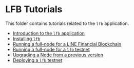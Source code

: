 <!--
order: false
parent:
  order: 3
-->

# LFB Tutorials

This folder contains tutorials related to the `lfb` application.

- [Introduction to the `lfb` application](./what-is-lfb.md)
- [Installing `lfb`](./installation.md)
- [Running a full-node for a LINE Financial Blockchain](./join-mainnet.md)
- [Running a full-node for a `lfb` testnet](./join-testnet.md)
- [Upgrading a Node from a previous version](./upgrade-node.md)
- [Deploying a `lfb` testnet](./deploy-testnet.md)